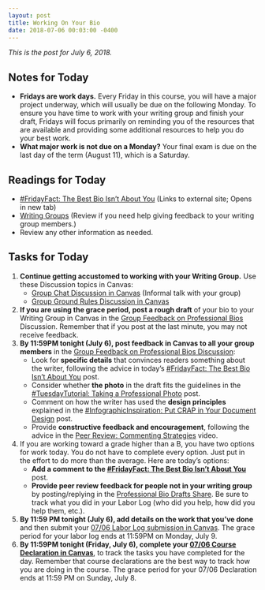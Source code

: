 ```yaml
---
layout: post
title: Working On Your Bio
date: 2018-07-06 00:03:00 -0400
---
```

<p><em>This is the post for July 6, 2018.</em></p>
<h2 id="notes">Notes for Today</h2>
<ul class="listDS">
   <li><strong>Fridays are work days.</strong> Every Friday in this course, you will have a major project underway, which will usually be due on the following Monday. To ensure you have time to work with your writing group and finish your draft, Fridays will focus primarily on reminding you of the resources that are available and providing some additional resources to help you do your best work.</li>
   <li><strong>What major work is not due on a Monday?</strong> Your final exam is due on the last day of the term (August 11), which is a Saturday.</li></ul>
<h2 id="readings">Readings for Today</h2>
<ul>
  <li><a  href="http://tracigardner.github.io//NotAboutYou/" target="_blank">#FridayFact: The Best Bio Isn’t About You</a>  (Links to external site; Opens in new tab)</li>
  <li><a  href="http://tracigardner.github.io/requirements/writing-groups/" target="_blank">Writing Groups</a> (Review if you need help giving feedback to your writing group members.)</li>
  <li>Review any other information as needed.</li>  
</ul>
<h2 id="tasks">Tasks for Today</h2>
<ol class="listDS">
  <li><strong>Continue getting accustomed to working with your Writing Group.</strong> Use these Discussion topics in Canvas:
  <ul><li><a  href="https://canvas.vt.edu/courses/70739/discussion_topics/363964" target="_parent">Group Chat Discussion in Canvas</a> (Informal talk with your group)</li>
  <li><a href="https://canvas.vt.edu/courses/70739/discussion_topics/362556" target="_parent">Group Ground Rules Discussion in Canvas</a></li>
  </ul></li>
  <li><strong>If you are using the grace period, post a rough draft</strong> of your bio to your Writing Group in Canvas in the <a href="https://canvas.vt.edu/courses/70739/discussion_topics/362558" target="_parent">Group Feedback on Professional Bios</a> Discussion. Remember that if you post at the last minute, you may not receive feedback.</li>
  <li><strong>By 11:59PM tonight (July 6), post feedback  in Canvas to all your group members</strong> in the <a href="https://canvas.vt.edu/courses/70739/discussion_topics/362558" target="_parent">Group Feedback on Professional Bios  Discussion</a>:
  <ul>
  <li>Look for <strong>specific details</strong> that convinces readers something about the writer, following the advice in today&rsquo;s <a  href="http://tracigardner.github.io//NotAboutYou/" target="_blank">#FridayFact: The Best Bio Isn’t About You</a> post.</li>
  <li>Consider whether <strong>the photo</strong> in the draft fits the guidelines in the <a href="https://tracigardner.github.io/1tutorialPhoto/" target="_blank">#TuesdayTutorial: Taking a Professional Photo</a> post.</li>
  <li>Comment on how the writer has used the <strong>design principles</strong> explained in the <a href="http://tracigardner.github.io/CRAPdesign/" target="_blank">#InfographicInspiration: Put CRAP in Your Document Design</a> post.</li>
  <li>Provide <strong>constructive feedback and encouragement</strong>, following the advice in the <a href="https://youtu.be/GlSCMx9-fGA" target="_blank">Peer Review: Commenting Strategies</a> video.</li></ul>
  </li>
  <li>If you are working toward a grade higher than a B, you have two options for work today. You do not have to complete every option. Just put in the effort to do more than the average. Here are today&rsquo;s options:  
  <ul>
  <li><strong>Add a comment to the <a  href="http://tracigardner.github.io//NotAboutYou/" target="_blank">#FridayFact: The Best Bio Isn’t About You</a></strong> post.</li>
  <li><strong>Provide peer review feedback for people not in your writing group</strong> by posting/replying in the <a href="https://canvas.vt.edu/courses/70739/discussion_topics/362545" target="_parent">Professional Bio Drafts Share</a>. Be sure to track what you did in your Labor Log (who did you help, how did you help them, etc.).</li></ul>
  </li>
  <li><strong>By 11:59 PM tonight (July 6), add details on the work that you&rsquo;ve done</strong> and then submit your <a href="https://canvas.vt.edu/courses/70739/assignments/442792" target="_parent">07/06 Labor Log submission  in Canvas</a>. The grace period for your labor log ends at 11:59PM on Monday, July 9.</li>
  <li><strong>By 11:59PM tonight (Friday, July 6), complete your <a href="https://canvas.vt.edu/courses/70739/quizzes/110652" target="_parent">07/06 Course Declaration in Canvas</a></strong>, to track the tasks you have completed for the day. Remember that course declarations are the best way to track how you are doing in the course. The grace period for your 07/06 Declaration ends at 11:59 PM on Sunday, July 8.</li></ol>
